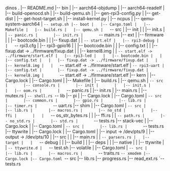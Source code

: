 dinos
.
|-- README.md
|-- bin
|   |-- aarch64-objdump
|   |-- aarch64-readelf
|   |-- build-openocd.sh
|   |-- build-qemu.sh
|   |-- gen-rpi3-config.py
|   |-- get-dist
|   |-- get-host-target.sh
|   |-- install-kernel.py
|   |-- ncpus
|   |-- qemu-system-aarch64
|   `-- setup.sh
|-- boot
|   |-- Cargo.toml
|   |-- Makefile
|   |-- build.rs
|   |-- qemu.sh
|   `-- src
|       |-- init
|       |   |-- init.s
|       |   `-- panic.rs
|       |-- init.rs
|       `-- main.rs
|-- ext
|   |-- firmware
|   |   |-- bootcode.bin
|   |   |-- fixup.dat
|   |   `-- start.elf
|   |-- rpi3-debug
|   |   `-- rpi3.cfg
|   |-- rpi3-gpio16
|   |   |-- bootcode.bin
|   |   |-- config.txt
|   |   |-- fixup.dat -> ../firmware/fixup.dat
|   |   |-- kernel8.img
|   |   `-- start.elf -> ../firmware/start.elf
|   |-- rpi3-led
|   |   |-- bootcode.bin
|   |   |-- config.txt
|   |   |-- fixup.dat -> ../firmware/fixup.dat
|   |   |-- kernel8.img
|   |   `-- start.elf -> ../firmware/start.elf
|   `-- rpi3-uart
|       |-- config.txt
|       |-- fixup.dat -> ../firmware/fixup.dat
|       |-- kernel8.img
|       `-- start.elf -> ../firmware/start.elf
|-- kern
|   |-- Cargo.lock
|   |-- Cargo.toml
|   |-- Makefile
|   |-- build.rs
|   |-- qemu.sh
|   `-- src
|       |-- console.rs
|       |-- init
|       |   |-- init.s
|       |   |-- oom.rs
|       |   `-- panic.rs
|       |-- init.rs
|       |-- main.rs
|       |-- mutex.rs
|       `-- shell.rs
`-- lib
    |-- pi
    |   |-- Cargo.lock
    |   |-- Cargo.toml
    |   `-- src
    |       |-- common.rs
    |       |-- gpio.rs
    |       |-- lib.rs
    |       |-- timer.rs
    |       `-- uart.rs
    |-- shim
    |   |-- Cargo.toml
    |   `-- src
    |       |-- lib.rs
    |       |-- macros.rs
    |       |-- no_std
    |       |   |-- ffi
    |       |   |   `-- os_str_bytes.rs
    |       |   |-- ffi.rs
    |       |   `-- path.rs
    |       |-- no_std.rs
    |       |-- std.rs
    |       `-- tests.rs
    |-- stack-vec
    |   |-- Cargo.lock
    |   |-- Cargo.toml
    |   `-- src
    |       |-- lib.rs
    |       `-- tests.rs
    |-- ttywrite
    |   |-- Cargo.lock
    |   |-- Cargo.toml
    |   |-- input -> /dev/pts/9
    |   |-- output -> /dev/pts/10
    |   |-- src
    |   |   |-- main.rs
    |   |   `-- parsers.rs
    |   |-- target
    |   |   `-- debug
    |   |       |-- build
    |   |       |-- deps
    |   |       |-- native
    |   |       |-- ttywrite
    |   |       `-- ttywrite.d
    |   `-- test.sh
    |-- volatile
    |   |-- Cargo.toml
    |   `-- src
    |       |-- lib.rs
    |       |-- macros.rs
    |       `-- traits.rs
    `-- xmodem
        |-- Cargo.lock
        |-- Cargo.toml
        `-- src
            |-- lib.rs
            |-- progress.rs
            |-- read_ext.rs
            `-- tests.rs
